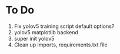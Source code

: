 # To Do

1. Fix yolov5 training script default options?
2. yolov5 matplotlib backend
3. super init yolov5
4. Clean up imports, requirements.txt file
